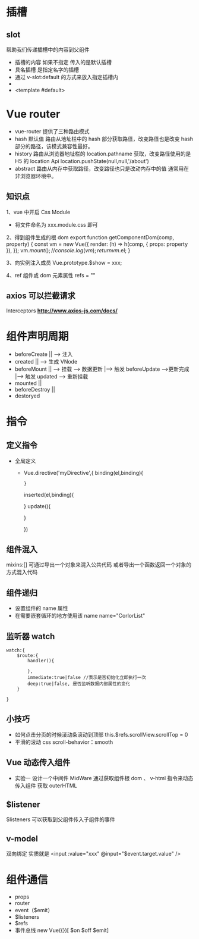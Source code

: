 # 插槽

## slot

帮助我们传递插槽中的内容到父组件

- 插槽的内容 如果不指定 传入的是默认插槽
- 具名插槽 是指定名字的插槽
- 通过 v-slot:default 的方式来放入指定插槽内
- <template v-slot:default></template>
- <template #default></template>

# Vue router

- vue-router 提供了三种路由模式
- hash 默认值 路由从地址栏中的 hash 部分获取路径，改变路径也是改变 hash 部分的路径，该模式兼容性最好。
- history 路由从浏览器地址栏的 location.pathname 获取，改变路径使用的是 H5 的 location Api location.pushState(null,null,'/about')
- abstract 路由从内存中获取路径，改变路径也只是改动内存中的值 通常用在非浏览器环境中。

## 知识点

1、vue 中开启 Css Module

- 将文件命名为 xxx.module.css 即可

2、得到组件生成的根 dom
export function getComponentDom(comp, property) {
const vm = new Vue({
render: (h) => h(comp, { props: property }),
});
vm.$mount();
  //   console.log(vm);
  return vm.$el;
}

3、向实例注入成员
Vue.prototype.$show = xxx;

4、ref
组件或 dom 元素属性 refs = ""

## axios 可以拦截请求

Interceptors
**http://www.axios-js.com/docs/**

# 组件声明周期

- beforeCreate
  || --> 注入
- created
  || --> 生成 VNode
- beforeMount
  || --> 挂载 --> 数据更新 |--> 触发 beforeUpdate -->更新完成 |--> 触发 updated --> 重新挂载
- mounted
  ||
- beforeDestroy
  ||
- destoryed

# 指令

## 定义指令

- 全局定义

  - Vue.directive('myDirective',{
    binding(el,binding){

        }

    inserted(el,binding){

    }
    update(){

    }

    })

## 组件混入

mixins:[]
可通过导出一个对象来混入公共代码 或者导出一个函数返回一个对象的方式混入代码

## 组件递归

- 设置组件的 name 属性
- 在需要嵌套循环的地方使用该 name name="CorlorList" <ColorList />

## 监听器 watch

```
watch:{
    $route:{
        handler(){

        },
        immediate:true|false //表示是否初始化立即执行一次
        deep:true|false, 是否监听数据内部属性的变化
    }

}

```

## 小技巧

- 如何点击分页的时候滚动条滚动到顶部 this.$refs.scrollView.scrollTop = 0
- 平滑的滚动 css scroll-behavior：smooth

## Vue 动态传入组件

- 实验一
  设计一个中间件 MidWare 通过获取组件根 dom 、 v-html 指令来动态传入组件
  获取 outerHTML

## $listener

$listeners 可以获取到父组件传入子组件的事件

## v-model

双向绑定
实质就是 <input :value="xxx" @input="$event.target.value" />

# 组件通信

- props
- router
- event（$emit）
- $listeners
- $refs
- 事件总线 new Vue({})[ $on $off $emit]
